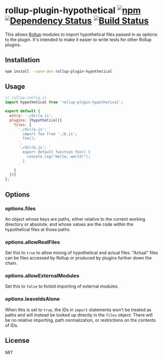 # rollup-plugin-hypothetical [![npm][npm-image]][npm-url] [![Dependency Status][david-image]][david-url] [![Build Status][travis-image]][travis-url]
This allows [Rollup] modules to import hypothetical files passed in as options to the plugin. It's intended to make it easier to write tests for other Rollup plugins.

## Installation
```bash
npm install --save-dev rollup-plugin-hypothetical
```

## Usage
```js
// rollup.config.js
import hypothetical from 'rollup-plugin-hypothetical';

export default {
  entry: './dir/a.js',
  plugins: [hypothetical({
    files: {
      './dir/a.js': `
        import foo from './b.js';
        foo();
      `,
      './dir/b.js': `
        export default function foo() {
          console.log("Hello, world!");
        }
      `
    }
  })]
};
```


## Options
### options.files
An object whose keys are paths, either relative to the current working directory or absolute, and whose values are the code within the hypothetical files at those paths.

### options.allowRealFiles
Set this to `true` to allow mixing of hypothetical and actual files. "Actual" files can be files accessed by Rollup or produced by plugins further down the chain.

### options.allowExternalModules
Set this to `false` to forbid importing of external modules.

### options.leaveIdsAlone
When this is set to `true`, the IDs in `import` statements won't be treated as paths and will instead be looked up directly in the `files` object. There will be no relative importing, path normalization, or restrictions on the contents of IDs.


## License
MIT


[npm-url]:    https://npmjs.org/package/rollup-plugin-hypothetical
[david-url]:  https://david-dm.org/Permutatrix/rollup-plugin-hypothetical
[travis-url]: https://travis-ci.org/Permutatrix/rollup-plugin-hypothetical

[npm-image]:    https://img.shields.io/npm/v/rollup-plugin-hypothetical.svg
[david-image]:  https://img.shields.io/david/Permutatrix/rollup-plugin-hypothetical/master.svg
[travis-image]: https://img.shields.io/travis/Permutatrix/rollup-plugin-hypothetical/master.svg

[Rollup]: https://www.npmjs.com/package/rollup
